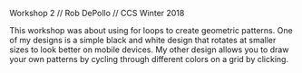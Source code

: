 Workshop 2 // Rob DePollo // CCS Winter 2018

This workshop was about using for loops to create geometric patterns. One of my designs is a simple black and white design that rotates at smaller sizes to look better on mobile devices. My other design allows you to draw your own patterns by cycling through different colors on a grid by clicking.

